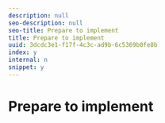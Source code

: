 ```yaml
---
description: null
seo-description: null
seo-title: Prepare to implement
title: Prepare to implement
uuid: 3dcdc3e1-f17f-4c3c-ad9b-6c5369b0fe8b
index: y
internal: n
snippet: y
---
```


# Prepare to implement

